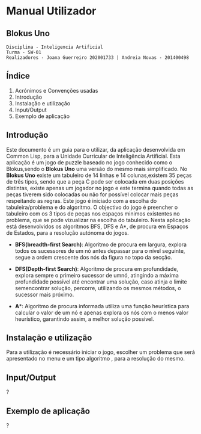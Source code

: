 # Manual Utilizador
## Blokus Uno
    Disciplina - Inteligencia Artificial
    Turma - SW-01
    Realizadores - Joana Guerreiro 202001733 | Andreia Novas - 201400498 
## Índice
1. Acrónimos e Convenções usadas
2. Introdução
3. Instalação e utilização
4. Input/Output
5. Exemplo de aplicação

## Introdução
Este documento é um guia para o utilizar, da aplicação desenvolvida em Common Lisp, para a Unidade Curricular de Inteligência Artificial. Esta aplicação é um jogo de puzzle baseado no jogo conhecido como o Blokus,sendo o **Blokus Uno** uma versão do mesmo mais simplificado. No **Blokus Uno** existe um tabuleiro de 14 linhas e 14 colunas,existem 35 peças de três tipos, sendo que a peça C pode ser colocada em duas posições distintas, existe apenas um jogador no jogo e este termina quando todas as peças tiverem sido colocadas ou não for possível colocar mais peças respeitando as regras.
Este jogo é iniciado com a escolha do tabuleira/problema e do algoritmo. O objectivo do jogo é preencher o tabuleiro com os 3 tipos de peças nos espaços minimos existentes no problema, que se pode vizualizar na escolha do tabuleiro.
Nesta aplicação está desenvolvidos os algoritmos BFS, DFS e A*, de procura em Espaços de Estados, para a resolução autónoma do jogos.

- **BFS(breadth-first Search)**: Algoritmo de procura em largura, explora todos os sucessores de um nó antes depassar para o nível seguinte, segue a ordem crescente dos nós da figura no topo da secção.

- **DFS(Depth-first Search)**: Algoritmo de procura em profundidade, explora sempre o primeiro sucessor de umnó, atingindo a máxima profundidade possível até encontrar uma solução, caso atinja o limite semencontrar solução, percorre, utilizando os mesmos métodos, o sucessor mais próximo.

- **A***: Algoritmo de procura informada utiliza uma função heurística para calcular o valor de um nó e apenas explora os nós com o menos valor heurístico, garantindo assim, a melhor solução possível.

## Instalação e utilização
Para a utilização é necessário iniciar o jogo, escolher um problema que será apresentado no menu e um  tipo algoritmo , para a resolução do mesmo.  

## Input/Output
?

## Exemplo de aplicação
?


